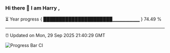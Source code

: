 ### Hi there 👋 I am Harry , 

⏳ Year progress { ██████████████████████▁▁▁▁▁▁▁▁ } 74.49 %

---

⏰ Updated on Mon, 29 Sep 2025 21:40:29 GMT

![Progress Bar CI](https://github.com/duykhang68/duykhang68/workflows/Progress%20Bar%20CI/badge.svg)
